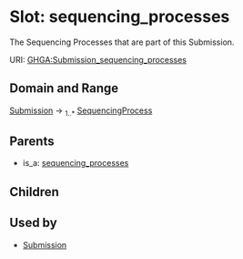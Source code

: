 
# Slot: sequencing_processes


The Sequencing Processes that are part of this Submission.

URI: [GHGA:Submission_sequencing_processes](https://w3id.org/GHGA/Submission_sequencing_processes)


## Domain and Range

[Submission](Submission.md) &#8594;  <sub>1..\*</sub> [SequencingProcess](SequencingProcess.md)

## Parents

 *  is_a: [sequencing_processes](sequencing_processes.md)

## Children


## Used by

 * [Submission](Submission.md)
